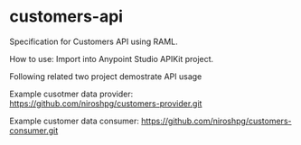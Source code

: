 # customers-api
Specification for Customers API using RAML. 

How to use:
Import into Anypoint Studio APIKit project.

Following related two project demostrate API usage

Example cusotmer data provider:    
https://github.com/niroshpg/customers-provider.git

Example customer data consumer:
https://github.com/niroshpg/customers-consumer.git
